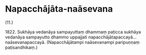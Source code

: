 

# Napacchājāta-naāsevana






(11.)

1822\. Sukhāya vedanāya sampayuttaṃ dhammaṃ paṭicca sukhāya vedanāya sampayutto dhammo uppajjati napacchājātapaccayā…  naāsevanapaccayā. (Napacchājātampi naāsevanampi paripuṇṇaṃ paṭisandhikaṃ.)



